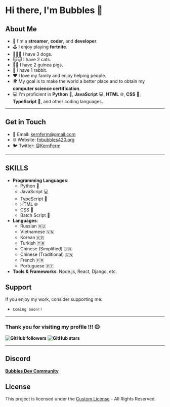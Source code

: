 # Hi there, I'm Bubbles 👋

## About Me
- 🌟 I'm a **streamer**, **coder**, and **developer**.
- 🕹️ I enjoy playing **fortnite**.
- 🐶🐶🐶 I have 3 dogs.
- 🐱🐱 I have 2 cats.
- 🐹🐹 I have 2 guinea pigs.
- 🐰 I have 1 rabbit.
- ❤️ I love my family and enjoy helping people.
- 🌍 My goal is to make the world a better place and to obtain my **computer science certification**.
- 💻 I'm proficient in **Python** 🐍, **JavaScript** 💻, **HTML** 🌐, **CSS** 🎨, **TypeScript** 📝, and other coding languages.

---

## Get in Touch

- 📧 Email: [kernferm@gmail.com](mailto:kernferm@gmail.com)
- 🌐 Website: [fnbubbles420.org](http://fnbubbles420.org)
- 🐦 Twitter: [@KernFerm](https://twitter.com/KernFerm)

---

## SKILLS
- **Programming Languages**: 
  - Python 🐍
  - JavaScript 💻
  - TypeScript 📝
  - HTML 🌐
  - CSS 🎨
  - Batch Script 📜
- **Languages**: 
  - Russian 🇷🇺
  - Vietnamese 🇻🇳
  - Korean 🇰🇷
  - Turkish 🇹🇷
  - Chinese (Simplified) 🇨🇳
  - Chinese (Traditional) 🇨🇳
  - French 🇫🇷
  - Portuguese 🇵🇹
- **Tools & Frameworks**: Node.js, React, Django, etc.

## Support
If you enjoy my work, consider supporting me:

- `Coming Soon!!`

----

### **Thank you for visiting my profile !!! 😊**

**![GitHub followers](https://img.shields.io/github/followers/KernFerm?label=Follow&style=social)**
**![GitHub stars](https://img.shields.io/github/stars/KernFerm?label=Stars&style=social)**

----

## Discord

[**Bubbles Dev Community**](https://discord.gg/NT38Va6vQA)


## License
This project is licensed under the [Custom License](https://github.com/KernFerm/KernFerm/blob/main/LICENSE) - All Rights Reserved.

